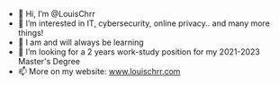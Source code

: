 - 👋 Hi, I’m @LouisChrr
- 👀 I’m interested in IT, cybersecurity, online privacy.. and many more things!
- 🌱 I am and will always be learning
- 💞️ I’m looking for a 2 years work-study position for my 2021-2023 Master's Degree
- 📫 More on my website: www.louischrr.com

<!---
LouisChrr/LouisChrr is a ✨ special ✨ repository because its `README.md` (this file) appears on your GitHub profile.
You can click the Preview link to take a look at your changes.
--->
